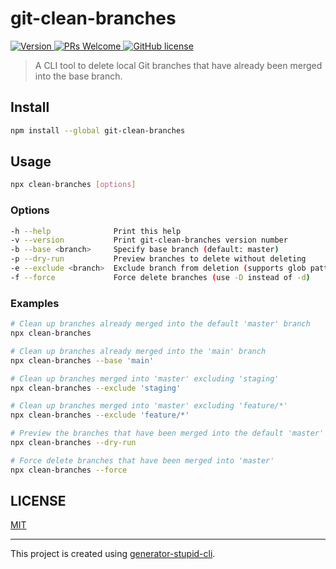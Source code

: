 # git-clean-branches

<p>
  <a href="https://www.npmjs.com/package/git-clean-branches">
    <img src="https://img.shields.io/npm/v/git-clean-branches.svg" alt="Version" />
  </a>
  <a href="https://github.com/yyz945947732/git-clean-branches/pulls">
    <img
      src="https://img.shields.io/badge/PRs-welcome-brightgreen.svg"
      alt="PRs Welcome"
    />
  </a>
  <a href="/LICENSE.md">
    <img
      src="https://img.shields.io/badge/license-MIT-blue.svg"
      alt="GitHub license"
    />
  </a>
</p>

> A CLI tool to delete local Git branches that have already been merged into the base branch.

## Install

```bash
npm install --global git-clean-branches
```

## Usage

```bash
npx clean-branches [options]
```

### Options

```bash
-h --help              Print this help
-v --version           Print git-clean-branches version number
-b --base <branch>     Specify base branch (default: master)
-p --dry-run           Preview branches to delete without deleting
-e --exclude <branch>  Exclude branch from deletion (supports glob patterns, can be repeated)
-f --force             Force delete branches (use -D instead of -d)
```

### Examples

```bash
# Clean up branches already merged into the default 'master' branch
npx clean-branches

# Clean up branches already merged into the 'main' branch
npx clean-branches --base 'main'

# Clean up branches merged into 'master' excluding 'staging'
npx clean-branches --exclude 'staging'

# Clean up branches merged into 'master' excluding 'feature/*'
npx clean-branches --exclude 'feature/*'

# Preview the branches that have been merged into the default 'master' branch
npx clean-branches --dry-run

# Force delete branches that have been merged into 'master'
npx clean-branches --force
```

## LICENSE

[MIT](https://github.com/yyz945947732/git-clean-branches/blob/master/LICENSE)

---

This project is created using [generator-stupid-cli](https://github.com/yyz945947732/generator-stupid-cli).

